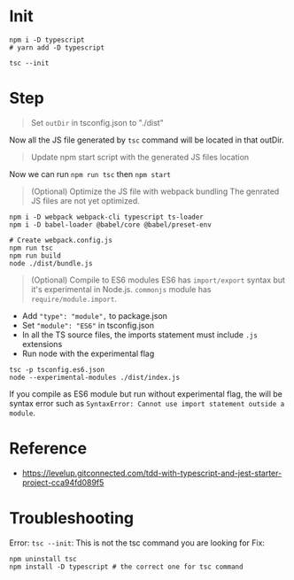 # Init
```
npm i -D typescript
# yarn add -D typescript

tsc --init
```

# Step
> Set `outDir` in tsconfig.json to "./dist"

Now all the JS file generated by `tsc` command will be located in that outDir.

> Update npm start script with the generated JS files location

Now we can run `npm run tsc` then `npm start`

> (Optional) Optimize the JS file with webpack bundling
The genrated JS files are not yet optimized.
```
npm i -D webpack webpack-cli typescript ts-loader
npm i -D babel-loader @babel/core @babel/preset-env

# Create webpack.config.js
npm run tsc
npm run build
node ./dist/bundle.js
```

> (Optional) Compile to ES6 modules
ES6 has `import/export` syntax but it's experimental in Node.js. `commonjs` module has `require/module.import`.
* Add `"type": "module",` to package.json
* Set `"module": "ES6"` in tsconfig.json
* In all the TS source files, the imports statement must include `.js` extensions
* Run node with the experimental flag
```
tsc -p tsconfig.es6.json
node --experimental-modules ./dist/index.js
```

If you compile as ES6 module but run without experimental flag, the will be syntax error such as `SyntaxError: Cannot use import statement outside a module`.

# Reference
* https://levelup.gitconnected.com/tdd-with-typescript-and-jest-starter-project-cca94fd089f5

# Troubleshooting
Error: `tsc --init`: This is not the tsc command you are looking for
Fix:
```
npm uninstall tsc
npm install -D typescript # the correct one for tsc command
```

